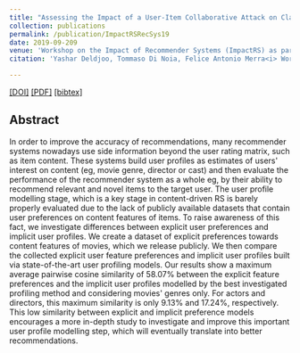 ```yaml
---
title: "Assessing the Impact of a User-Item Collaborative Attack on Class of Users"
collection: publications
permalink: /publication/ImpactRSRecSys19
date: 2019-09-209
venue: 'Workshop on the Impact of Recommender Systems (ImpactRS) as part of ACM RecSys 2019'
citation: 'Yashar Deldjoo, Tommaso Di Noia, Felice Antonio Merra<i> Workshop on the Impact of Recommender Systems</i>.'

---
```



[[DOI]]() [[PDF]]()  [[bibtex]](https://github.com/yasdel/yasdel.github.io/tree/master/_publications/ImpactRecSys19.bib)


## Abstract

In order to improve the accuracy of recommendations, many recommender systems nowadays use side information beyond the user rating matrix, such as item content. These systems build user profiles as estimates of users' interest on content (eg, movie genre, director or cast) and then evaluate the performance of the recommender system as a whole eg, by their ability to recommend relevant and novel items to the target user. The user profile modelling stage, which is a key stage in content-driven RS is barely properly evaluated due to the lack of publicly available datasets that contain user preferences on content features of items.
To raise awareness of this fact, we investigate differences between explicit user preferences and implicit user profiles. We create a dataset of explicit preferences towards content features of movies, which we release publicly. We then compare the collected explicit user feature preferences and implicit user profiles built via state-of-the-art user profiling models. Our results show a maximum average pairwise cosine similarity of 58.07\% between the explicit feature preferences and the implicit user profiles modelled by the best investigated profiling method and considering movies' genres only. For actors and directors, this maximum similarity is only 9.13\% and 17.24\%, respectively. This low similarity between explicit and implicit preference models encourages a more in-depth study to investigate and improve this important user profile modelling step, which will eventually translate into better recommendations.
